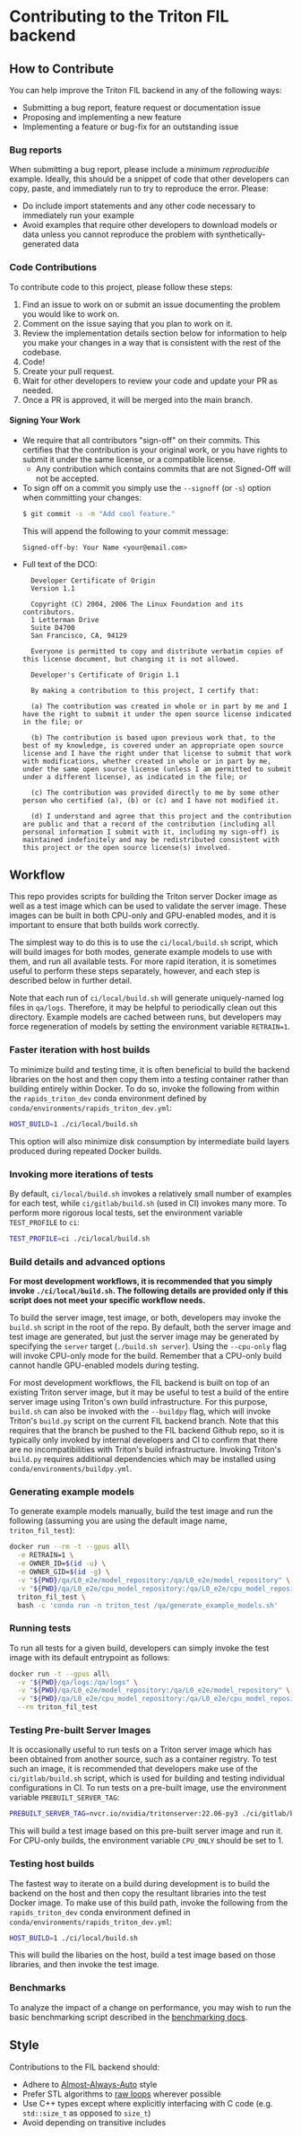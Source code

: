 # Contributing to the Triton FIL backend

## How to Contribute
You can help improve the Triton FIL backend in any of the following ways:
- Submitting a bug report, feature request or documentation issue
- Proposing and implementing a new feature
- Implementing a feature or bug-fix for an outstanding issue

### Bug reports
When submitting a bug report, please include a *minimum* *reproducible*
example. Ideally, this should be a snippet of code that other developers can
copy, paste, and immediately run to try to reproduce the error. Please:
- Do include import statements and any other code necessary to immediately run
  your example
- Avoid examples that require other developers to download models or data
  unless you cannot reproduce the problem with synthetically-generated data

### Code Contributions
To contribute code to this project, please follow these steps:
1. Find an issue to work on or submit an issue documenting the problem you
   would like to work on.
2. Comment on the issue saying that you plan to work on it.
3. Review the implementation details section below for information to help you
   make your changes in a way that is consistent with the rest of the codebase.
4. Code!
5. Create your pull request.
6. Wait for other developers to review your code and update your PR as needed.
7. Once a PR is approved, it will be merged into the main branch.

#### Signing Your Work
* We require that all contributors "sign-off" on their commits. This certifies that the contribution is your original work, or you have rights to submit it under the same license, or a compatible license.
  * Any contribution which contains commits that are not Signed-Off will not be accepted.
* To sign off on a commit you simply use the `--signoff` (or `-s`) option when committing your changes:
  ```bash
  $ git commit -s -m "Add cool feature."
  ```
  This will append the following to your commit message:
  ```
  Signed-off-by: Your Name <your@email.com>
  ```
* Full text of the DCO:
  ```
    Developer Certificate of Origin
    Version 1.1
    
    Copyright (C) 2004, 2006 The Linux Foundation and its contributors.
    1 Letterman Drive
    Suite D4700
    San Francisco, CA, 94129
    
    Everyone is permitted to copy and distribute verbatim copies of this license document, but changing it is not allowed.
  ```
  ```
    Developer's Certificate of Origin 1.1
    
    By making a contribution to this project, I certify that:
    
    (a) The contribution was created in whole or in part by me and I have the right to submit it under the open source license indicated in the file; or
    
    (b) The contribution is based upon previous work that, to the best of my knowledge, is covered under an appropriate open source license and I have the right under that license to submit that work with modifications, whether created in whole or in part by me, under the same open source license (unless I am permitted to submit under a different license), as indicated in the file; or
    
    (c) The contribution was provided directly to me by some other person who certified (a), (b) or (c) and I have not modified it.
    
    (d) I understand and agree that this project and the contribution are public and that a record of the contribution (including all personal information I submit with it, including my sign-off) is maintained indefinitely and may be redistributed consistent with this project or the open source license(s) involved.
  ```

## Workflow
This repo provides scripts for building the Triton server Docker image as well
as a test image which can be used to validate the server image. These images
can be built in both CPU-only and GPU-enabled modes, and it is important to
ensure that both builds work correctly.

The simplest way to do this is to use the `ci/local/build.sh` script, which
will build images for both modes, generate example models to use with them, and
run all available tests. For more rapid iteration, it is sometimes useful to
perform these steps separately, however, and each step is described below in
further detail.

Note that each run of `ci/local/build.sh` will generate uniquely-named log
files in `qa/logs`. Therefore, it may be helpful to periodically clean out this
directory. Example models are cached between runs, but developers may force
regeneration of models by setting the environment variable `RETRAIN=1`.

### Faster iteration with host builds
To minimize build and testing time, it is often beneficial to build the backend
libraries on the host and then copy them into a testing container rather than
building entirely within Docker. To do so, invoke the following from within the
`rapids_triton_dev` conda environment defined by
`conda/environments/rapids_triton_dev.yml`:
```bash
HOST_BUILD=1 ./ci/local/build.sh
```
This option will also minimize disk consumption by intermediate build layers
produced during repeated Docker builds.

### Invoking more iterations of tests
By default, `ci/local/build.sh` invokes a relatively small number of examples
for each test, while `ci/gitlab/build.sh` (used in CI) invokes many more. To
perform more rigorous local tests, set the environment variable `TEST_PROFILE`
to `ci`:
```bash
TEST_PROFILE=ci ./ci/local/build.sh
```

### Build details and advanced options
**For most development workflows, it is recommended that you simply invoke
`./ci/local/build.sh`. The following details are provided only if this script
does not meet your specific workflow needs.**

To build the server image, test image, or both, developers may invoke the
`build.sh` script in the root of the repo. By default, both the server image
and test image are generated, but just the server image may be generated by
specifying the `server` target (`./build.sh server`). Using the `--cpu-only`
flag will invoke CPU-only mode for the build. Remember that a CPU-only build
cannot handle GPU-enabled models during testing.

For most development workflows, the FIL backend is built on top of an existing
Triton server image, but it may be useful to test a build of the entire server
image using Triton's own build infrastructure. For this purpose, `build.sh` can
also be invoked with the `--buildpy` flag, which will invoke Triton's
`build.py` script on the current FIL backend branch. Note that this requires
that the branch be pushed to the FIL backend Github repo, so it is typically
only invoked by internal developers and CI to confirm that there are no
incompatibilities with Triton's build infrastructure. Invoking Triton's
`build.py` requires additional dependencies which may be installed using
`conda/environments/buildpy.yml`.

### Generating example models
To generate example models manually, build the test image and run the following
(assuming you are using the default image name, `triton_fil_test`):
```bash
docker run --rm -t --gpus all\
  -e RETRAIN=1 \
  -e OWNER_ID=$(id -u) \
  -e OWNER_GID=$(id -g) \
  -v "${PWD}/qa/L0_e2e/model_repository:/qa/L0_e2e/model_repository" \
  -v "${PWD}/qa/L0_e2e/cpu_model_repository:/qa/L0_e2e/cpu_model_repository" \
  triton_fil_test \
  bash -c 'conda run -n triton_test /qa/generate_example_models.sh'
```

### Running tests
To run all tests for a given build, developers can simply invoke the test image
with its default entrypoint as follows:
```bash
docker run -t --gpus all\
  -v "${PWD}/qa/logs:/qa/logs" \
  -v "${PWD}/qa/L0_e2e/model_repository:/qa/L0_e2e/model_repository" \
  -v "${PWD}/qa/L0_e2e/cpu_model_repository:/qa/L0_e2e/cpu_model_repository" \
  --rm triton_fil_test
```

### Testing Pre-built Server Images
It is occasionally useful to run tests on a Triton server image which has been
obtained from another source, such as a container registry. To test such an
image, it is recommended that developers make use of the `ci/gitlab/build.sh`
script, which is used for building and testing individual configurations in CI.
To run tests on a pre-built image, use the environment variable
`PREBUILT_SERVER_TAG`:
```bash
PREBUILT_SERVER_TAG=nvcr.io/nvidia/tritonserver:22.06-py3 ./ci/gitlab/build.sh
```
This will build a test image based on this pre-built server image and run it.
For CPU-only builds, the environment variable `CPU_ONLY` should be set to 1.

### Testing host builds
The fastest way to iterate on a build during development is to build the
backend on the host and then copy the resultant libraries into the test Docker
image. To make use of this build path, invoke the following from the
`rapids_triton_dev` conda environment defined in
`conda/environments/rapids_triton_dev.yml`:
```bash
HOST_BUILD=1 ./ci/local/build.sh
```
This will build the libaries on the host, build a test image based on those
libraries, and then invoke the test image.

### Benchmarks
To analyze the impact of a change on performance, you may wish to run the
basic benchmarking script described in the [benchmarking docs](https://github.com/wphicks/triton_fil_backend/blob/main/qa/BENCHMARKS.md).

## Style
Contributions to the FIL backend should:
- Adhere to [Almost-Always-Auto](https://herbsutter.com/2013/08/12/gotw-94-solution-aaa-style-almost-always-auto/) style
- Prefer STL algorithms to [raw loops](https://belaycpp.com/2021/06/22/dont-use-raw-loops/) wherever possible
- Use C++ types except where explicitly interfacing with C code (e.g.
  `std::size_t` as opposed to `size_t`)
- Avoid depending on transitive includes
